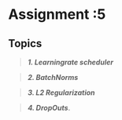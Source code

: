 # Assignment :5
## Topics
>***1. Learningrate scheduler***

>***2. BatchNorms***

>***3. L2 Regularization***

>***4. DropOuts***.
